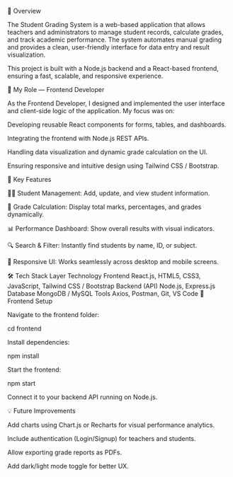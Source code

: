🧩 Overview

The Student Grading System is a web-based application that allows teachers and administrators to manage student records, calculate grades, and track academic performance. The system automates manual grading and provides a clean, user-friendly interface for data entry and result visualization.

This project is built with a Node.js backend and a React-based frontend, ensuring a fast, scalable, and responsive experience.

🎯 My Role — Frontend Developer

As the Frontend Developer, I designed and implemented the user interface and client-side logic of the application.
My focus was on:

Developing reusable React components for forms, tables, and dashboards.

Integrating the frontend with Node.js REST APIs.

Handling data visualization and dynamic grade calculation on the UI.

Ensuring responsive and intuitive design using Tailwind CSS / Bootstrap.

🚀 Key Features

👩‍🏫 Student Management: Add, update, and view student information.

🧮 Grade Calculation: Display total marks, percentages, and grades dynamically.

📊 Performance Dashboard: Show overall results with visual indicators.

🔍 Search & Filter: Instantly find students by name, ID, or subject.

🎨 Responsive UI: Works seamlessly across desktop and mobile screens.

🛠️ Tech Stack
Layer	Technology
Frontend	React.js, HTML5, CSS3, JavaScript, Tailwind CSS / Bootstrap
Backend (API)	Node.js, Express.js
Database	MongoDB / MySQL
Tools	Axios, Postman, Git, VS Code
🧰 Frontend Setup

Navigate to the frontend folder:

cd frontend


Install dependencies:

npm install


Start the frontend:

npm start


Connect it to your backend API running on Node.js.

💡 Future Improvements

Add charts using Chart.js or Recharts for visual performance analytics.

Include authentication (Login/Signup) for teachers and students.

Allow exporting grade reports as PDFs.

Add dark/light mode toggle for better UX.

